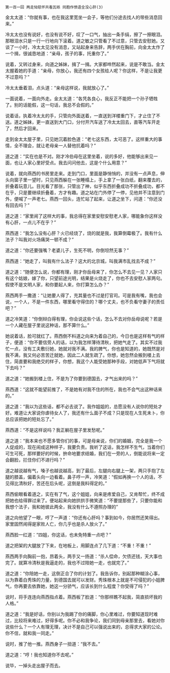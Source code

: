     第一百一回 两走恸慈怀共看瓦砾 同胞作愤语全没心肝(3) 

   金太太道：“你就有事，也在我这里宽坐一会子，等他们分途去找人的带些消息回来。”

   冷太太也没有说好，也没有说不好，叹了一口气，抽出一条手绢，擦了一擦眼泪。那眼泪水只是一行一行地向下滚着。道之敏之只管看了不过意，只管去安慰她。又谈了一小时，冷太太见没有消息，又站起身来告辞，两手伏在胸前，向金太太作了一个揖，很诚恳地道：“亲母，孩子的事，托重你了。”

   说着，又转过身来，向道之姊妹，揖了一揖。大家都哗然起来，说是不敢当。金太太握着她的手道：“亲母，你放心，我还有四个女孩给人呢？你这样，不是让我更不过意吗？”

   冷太太垂着泪，点头道：“亲母这样说，我就放心了。”

   一面说着，一面向外走。金太太道：“各凭各良心，我反正不能把一个孙子牺牲了。别的话能假，这一句话，我总不会假的。”

   说着话，执着冷太太的手，只管向外面送着，一直送到洋楼重门下，才止住了不送。道之姊妹，更一直送到大门口，分付开汽车送了冷太太回去，直等汽车开走了，然后才回来。

   走到金太太屋子里，只见她沉着脸色道：“老七这东西，太可恶了。这样重大的事情，全不理会，就让老母亲一人替他抗着吗？”

   道之道：“实在也是不对。刚才冷伯母在这里坐着，说的多好，他能够出来见一面，也让人家心里好受点。我去问问他去，这是个什么用意？”

   说着，就向燕西的书房里走来。走到门口，里面是静悄悄的，并没有一点声息，伸头向窗子里一望时，只见燕西躲在一张睡榻上，手上拿了一张白纸，翻来覆去的，折叠着玩意儿。目光看了那张，只管出了神，似乎东西折叠成功不折叠成功，都不在乎，只是要继续折叠着，方才有趣。道之站在门外停了一停，见他并不注意到门外，便喊了一声老七。燕西一回头，连忙站了起来，让道之坐下，问道：“你还没有回去吗？”

   道之道：“家里闹了这样大的事，我总得在家里安慰安慰老人家，哪能象你这样没有心肝，一点儿不在乎？”

   燕西道：“我怎么没有心肝？火已经烧了，烧的就是我，我算倒霉极了。我有什么法子？叫我对火场痛哭一顿不成？”

   道之道：“你还要强嘴？老婆儿子，生死不明，你倒坦然无事？”

   燕西道：“她走了，叫我有什么法子？这大的北京城，叫我满市乱找去不成？”

   道之道：“随便怎么说，你都有理，刚才你岳母来了，你怎么不去见一见？人家只有这个姑娘，嫁了你，只望前途光明，结果是火烧走了，你也不去安慰人家两句。假使不是文明人家，和你要起人来，你打算怎么办？”

   燕西两手一撒道：“让她要人得了，充其量也不过是打官司。可是我有嘴，我也会说，一个人，不是一件东西，哪里看守得住的？哪个丈夫，也不负看守妻子的责任吧？”

   道之冷笑道：“你倒辩白得有理，你会说这些个话，怎么不去对你岳母说呢？若是一个人藏在屋子里说这种话，那不算什么。”

   她说着话，脸可就红了。燕西倒不料道之向来为着自己的，今日也是这样有气的样子，便道：“你不要信旁人的话，以为我怎样薄待清秋，把她气走了。其实不过我忙一点，没有工夫敷衍她，她就对我不满。我的脾气，你也是知道的，她既然是对我不满，我又何必苦苦迁就她，因此二人就生疏了。你想，她忽然会搬到楼上去住，简直要和我绝交的样子，你想，我这个人能受她那种手段，对她低声下气将就下去吗？”

   道之道：“她搬到楼上住，不是为了你要到德国去，才气出来的吗？”

   燕西道：“这就不能望前推了，不是她有对我不住的所在，我也不会气出这种话来的。”

   道之道：“我以为这些话，都不必去说了。我作姐姐的，总愿没有人说你的短处才好。难道让大家说你虐待女人了，我还有什么面子不成？只是现在人生死未卜，你总应该把她的短处忘了。”

   燕西道：“不是这样说吗？我正躺在屋子里发愁呢。”

   道之道：“我本来也不愿多管你们的事，可是母亲说，你们的婚姻，完全是我一个人促成的，现在闹成这种样子，我要负责。我听了这话，我怎样不生气，当着你们可生可死，那样要好的时候，拚命地要求结婚，我们在一旁的人，倒能说将来一定会翻脸，拦住你们不进行吗？”

   道之越说越有气，嗓子也越说越高，到了最后，左腿向右腿上一架，两只手抱了左腿的膝盖，偏着头向一边看着。鼻子哼一声，冷笑道：“假如再换一个人的话，不见得比清秋好，苦还在后头呢，这倒是我料得定的。”

   燕西偷眼看着道之，实在有了气，这个姐姐，向来是疼爱自己，又肯帮忙，终不成把她也给得罪过来了。便站起来向她拱拱手微笑道：“不要提那些了，只要你能和我想个法子，我和她彼此两全，我没有什么不遵照办理的”

   道之向他望了一眼，哼了一声道：“你还有心肝吗？事到如今，你居然还笑得出。家里固然闹得是家败人亡，你几乎也是杀人放火了。”

   燕西脸一红道：“四姐，你这话，也未免特重一点吧？”

   道之把架的大腿放了下来，在地板上，用脚连点了几下道：“不重！不重！”

   燕西两手向胸前一抱，昂着头，两手又一扬道：“杀人偿命，欠债还钱，天大事也完了。就算冷清秋是我逼走的，我也不过陪她一走，也就完了。”

   道之道：“你陪她一走，这倒正合了你的计划了。我告诉你，别起那种糊涂心事，以为靠着白秀珠的力量，到德国去就可以发财。秀珠根本上就是不可侵犯的小姐脾气，你再要去依靠她，她这一分骄气，应该长到什么程度？你受得了吗？”

   说时，将手连连向燕西指点着。燕西板了脸道：“你那样瞧不起我，简直损坏我的人格。”

   道之道：“我是好话，你别以为我踢了你的痛脚，你心里难过，你要知道现时难过，比较将来难过，好得多呢。你不必和我争论，我们同到母亲那里去，看她对你说些什么？一个人有理无理，决计不是自己可以强说出来的，总得求大家的公论。你不信，就和我一同走。”

   说时，推了他一推。燕西身子一扭道：“我不去。”

   道之道：“哼！我也知道你不去呢。”

   说毕，一掉头走出屋子而去。

